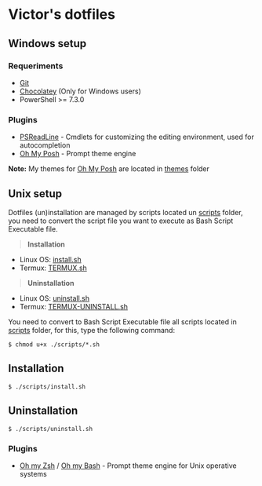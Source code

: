 # Victor's dotfiles

## Windows setup

### Requeriments
* [Git](https://git-scm.com/)
* [Chocolatey](https://chocolatey.org/) (Only for Windows users)
* PowerShell >= 7.3.0

### Plugins
* [PSReadLine](https://github.com/PowerShell/PSReadLine) - Cmdlets for customizing the editing environment, used for autocompletion
* [Oh My Posh](https://ohmyposh.dev/) - Prompt theme engine

**Note:** My themes for [Oh My Posh](https://ohmyposh.dev/) are located in [themes](/windows/themes) folder

## Unix setup
Dotfiles (un)installation are managed by scripts located un [scripts](/scripts/) folder, you need to convert the script file you want to execute as Bash Script Executable file.

> **Installation**
* Linux OS: [install.sh](/scripts/install.sh)
* Termux: [TERMUX.sh](/scripts/TERMUX.sh)

> **Uninstallation**
* Linux OS: [uninstall.sh](/scripts/uninstall.sh)
* Termux: [TERMUX-UNINSTALL.sh](/scripts/TERMUX-UNINSTALL.sh)

You need to convert to Bash Script Executable file all scripts located in [scripts](/scripts/) folder, for this, type the following command:

```
$ chmod u+x ./scripts/*.sh
```

## Installation

```
$ ./scripts/install.sh
```

## Uninstallation

```
$ ./scripts/uninstall.sh
```

### Plugins
* [Oh my Zsh](https://ohmyz.sh/) / [Oh my Bash](https://ohmybash.nntoan.com/) - Prompt theme engine for Unix operative systems
